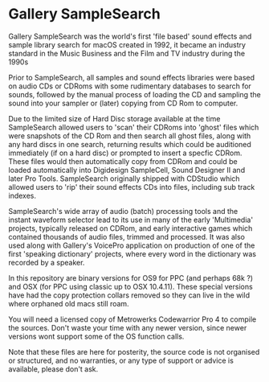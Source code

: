 # Gallery SampleSearch
Gallery SampleSearch was the world's first 'file based' sound effects and sample library search for macOS created in 1992, it became an industry standard in the Music Business and the Film and TV industry during the 1990s

Prior to SampleSearch, all samples and sound effects libraries were based on audio CDs or CDRoms with some rudimentary databases to search for sounds, followed by the manual process of loading the CD and sampling the sound into your sampler or (later) copying from CD Rom to computer.

Due to the limited size of Hard Disc storage available at the time SampleSearch allowed users to 'scan' their CDRoms into 'ghost' files which were snapshots of the CD Rom and then search all ghost files, along with any hard discs in one search, returning results which could be auditioned immediately (if on a hard disc) or prompted to insert a specfic CDRom.  These files would then automatically copy from CDRom and could be loaded automatically into Digidesign SampleCell, Sound Designer II and later Pro Tools. SampleSearch originally shipped with CDStudio which allowed users to 'rip' their sound effects CDs into files, including sub track indexes. 

SampleSearch's wide array of audio (batch) processing tools and the instant waveform selector lead to its use in many of the early 'Multimedia' projects, typically released on CDRom, and early interactive games which contained thousands of audio files, trimmed and processed.  It was also used along with Gallery's VoicePro application on production of one of the first 'speaking dictionary' projects, where every word in the dictionary was recorded by a speaker.

In this repository are binary versions for OS9 for PPC (and perhaps 68k ?) and OSX (for PPC using classic up to OSX 10.4.11). These special versions have had the copy protection collars removed so they can live in the wild where orphaned old macs still roam.

You will need a licensed copy of Metrowerks Codewarrior Pro 4 to compile the sources. Don't waste your time with any newer version, since newer versions wont support some of the OS function calls.

Note that these files are here for posterity, the source code is not organised or structured, and no warranties, or any type of support or advice is available, please don't ask.
